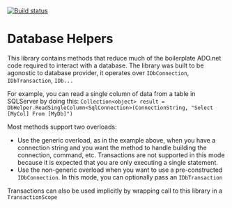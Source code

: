 [![Build status](https://ci.appveyor.com/api/projects/status/3dy4jvmn5htbxk1y?svg=true)](https://ci.appveyor.com/project/OBeautifulCode/obeautifulcode-libs-database)

Database Helpers
================
This library contains methods that reduce much of the boilerplate ADO.net code required to interact with a database.
The library was built to be agonostic to database provider, it operates over `IDbConnection`, `IDbTransaction`, `IDb...`

For example, you can read a single column of data from a table in SQLServer by doing this:
`Collection<object> result = DbHelper.ReadSingleColumn<SqlConnection>(ConnectionString, "Select [MyCol] From [MyDb]")`

Most methods support two overloads:
- Use the generic overload, as in the example above, when you have a connection string and you want the method to handle building the connection, command, etc.  Transactions are not supported in this mode because it is expected that you are only executing a single statement.
- Use the non-generic overload when you want to use a pre-constructed `IDbConnection`.  In this mode, you can optionally pass an `IDbTransaction`

Transactions can also be used implicitly by wrapping call to this library in a `TransactionScope`